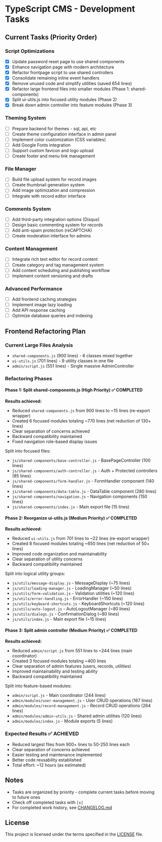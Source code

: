 # TypeScript CMS - Development Tasks

## Current Tasks (Priority Order)

### Script Optimizations
- [x] Update password reset page to use shared components
- [x] Enhance navigation page with modern architecture  
- [x] Refactor frontpage script to use shared controllers
- [x] Consolidate remaining inline event handlers
- [x] Remove unused code and simplify utilities (saved 654 lines)
- [x] Refactor large frontend files into smaller modules (Phase 1: shared-components)
- [x] Split ui-utils.js into focused utility modules (Phase 2)
- [x] Break down admin controller into feature modules (Phase 3)

### Theming System
- [ ] Prepare backend for themes - sql, api, etc
- [ ] Create theme configuration interface in admin panel
- [ ] Implement color customization (CSS variables)
- [ ] Add Google Fonts integration
- [ ] Support custom favicon and logo upload
- [ ] Create footer and menu link management

### File Manager
- [ ] Build file upload system for record images
- [ ] Create thumbnail generation system
- [ ] Add image optimization and compression
- [ ] Integrate with record editor interface

### Comments System
- [ ] Add third-party integration options (Disqus)
- [ ] Design basic commenting system for records
- [ ] Add anti-spam protection (reCAPTCHA)
- [ ] Create moderation interface for admins

### Content Management
- [ ] Integrate rich text editor for record content
- [ ] Create category and tag management system
- [ ] Add content scheduling and publishing workflow
- [ ] Implement content versioning and drafts

### Advanced Performance
- [ ] Add frontend caching strategies
- [ ] Implement image lazy loading
- [ ] Add API response caching
- [ ] Optimize database queries and indexing

## Frontend Refactoring Plan

### Current Large Files Analysis
- `shared-components.js` (900 lines) - 6 classes mixed together
- `ui-utils.js` (701 lines) - 9 utility classes in one file  
- `admin/script.js` (551 lines) - Single massive AdminController

### Refactoring Phases

#### Phase 1: Split shared-components.js (High Priority) ✅ COMPLETED
**Results achieved:**
- Reduced `shared-components.js` from 900 lines to ~15 lines (re-export wrapper)
- Created 6 focused modules totaling ~770 lines (net reduction of 130+ lines)
- Clear separation of concerns achieved
- Backward compatibility maintained
- Fixed navigation role-based display issues

Split into focused files:
- `js/shared-components/base-controller.js` - BasePageController (100 lines)
- `js/shared-components/auth-controller.js` - Auth + Protected controllers (85 lines)
- `js/shared-components/form-handler.js` - FormHandler component (140 lines)
- `js/shared-components/data-table.js` - DataTable component (280 lines)
- `js/shared-components/navigation.js` - Navigation components (150 lines)
- `js/shared-components/index.js` - Main export file (15 lines)

#### Phase 2: Reorganize ui-utils.js (Medium Priority) ✅ COMPLETED
**Results achieved:**
- Reduced `ui-utils.js` from 701 lines to ~22 lines (re-export wrapper)
- Created 8 focused modules totaling ~650 lines (net reduction of 50+ lines)
- Improved code organization and maintainability
- Clear separation of utility concerns
- Backward compatibility maintained

Split into logical utility groups:
- `js/utils/message-display.js` - MessageDisplay (~75 lines)
- `js/utils/loading-manager.js` - LoadingManager (~50 lines)
- `js/utils/form-validation.js` - Validation utilities (~120 lines)
- `js/utils/error-handling.js` - ErrorHandler (~150 lines)
- `js/utils/keyboard-shortcuts.js` - KeyboardShortcuts (~120 lines)
- `js/utils/auto-logout.js` - AutoLogoutManager (~80 lines)
- `js/utils/dialogs.js` - ConfirmationDialog (~80 lines)
- `js/utils/index.js` - Main export file (~15 lines)

#### Phase 3: Split admin controller (Medium Priority) ✅ COMPLETED
**Results achieved:**
- Reduced `admin/script.js` from 551 lines to ~244 lines (main coordinator)
- Created 3 focused modules totaling ~400 lines
- Clear separation of admin features (users, records, utilities)
- Improved maintainability and testing ability
- Backward compatibility maintained

Split into feature-based modules:
- `admin/script.js` - Main coordinator (244 lines)
- `admin/modules/user-management.js` - User CRUD operations (167 lines)
- `admin/modules/record-management.js` - Record CRUD operations (264 lines)
- `admin/modules/admin-utils.js` - Shared admin utilities (120 lines)
- `admin/modules/index.js` - Module exports (5 lines)

### Expected Results ✅ ACHIEVED
- Reduced largest files from 900+ lines to 50-250 lines each
- Clear separation of concerns achieved
- Easier testing and maintenance implemented
- Better code reusability established  
- Total effort: ~12 hours (as estimated)
## Notes

- Tasks are organized by priority - complete current tasks before moving to future ones
- Check off completed tasks with `[x]` 
- For completed work history, see [CHANGELOG.md](CHANGELOG.md)

## License

This project is licensed under the terms specified in the [LICENSE](LICENSE) file.
